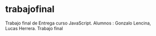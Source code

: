 # trabajofinal
Trabajo final de Entrega curso JavaScript. Alumnos : Gonzalo Lencina, Lucas Herrera.
Trabajo final
